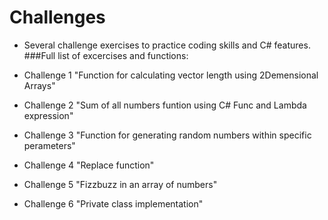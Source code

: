 # Challenges

- Several challenge exercises to practice coding skills and C# features.
###Full list of excercises and functions:

- Challenge 1 "Function for calculating vector length using 2Demensional Arrays"

- Challenge 2 "Sum of all numbers funtion using C# Func and Lambda expression"

- Challenge 3 "Function for generating random numbers within specific perameters"

- Challenge 4 "Replace function"

- Challenge 5 "Fizzbuzz in an array of numbers"

- Challenge 6 "Private class implementation"
